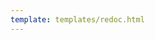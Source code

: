 ```yaml
---
template: templates/redoc.html
---
```


<redoc spec-url="../../apis/restapis/admin-advisory-management.yaml" theme='{{redoc_theme}}'></redoc>
